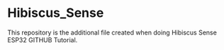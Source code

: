 # Hibiscus_Sense
This repository is the additional file created when doing Hibiscus Sense ESP32 GITHUB Tutorial.
